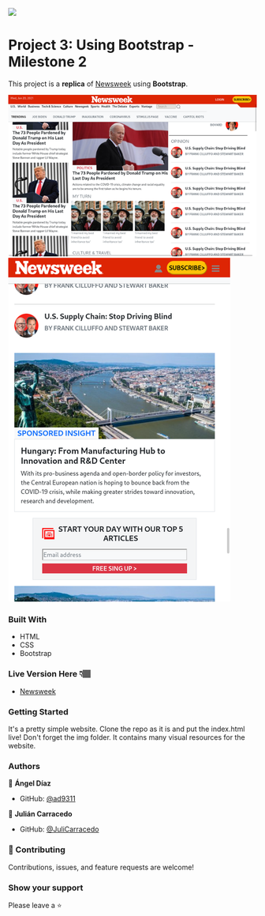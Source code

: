![](https://img.shields.io/badge/Microverse-blueviolet)

# Project 3: Using Bootstrap - Milestone 2

This project is a **replica** of [Newsweek](https://web.archive.org/web/20210120125445/https://www.newsweek.com/) using **Bootstrap**.

![Screenshot #1](/img/screenshot1.png) ![Screenshot #2](/img/screenshot2.png)

### Built With

- HTML
- CSS
- Bootstrap

### Live Version Here 👇🏽️

- [Newsweek](https://ad9311.github.io/newsweek/)

### Getting Started

It's a pretty simple website. Clone the repo as it is and put the index.html live!
Don't forget the img folder. It contains many visual resources for the website.

### Authors

👤 **Ángel Díaz**

- GitHub: [@ad9311](https://github.com/ad9311)


👤 **Julián Carracedo**

- GitHub: [@JuliCarracedo](https://github.com/JuliCarracedo)


### 🤝 Contributing

Contributions, issues, and feature requests are welcome!


### Show your support

Please leave a ⭐️
